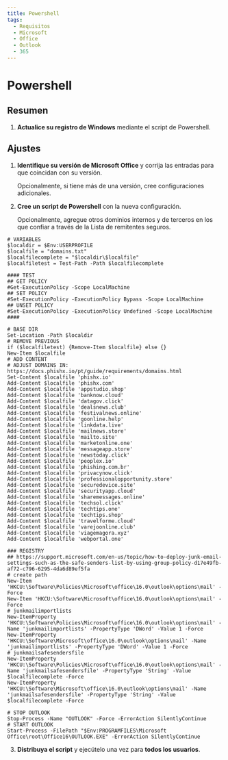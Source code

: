 ```yaml
---
title: Powershell
tags:
  - Requisitos
  - Microsoft
  - Office
  - Outlook
  - 365
---
```


# Powershell

## Resumen

1. **Actualice su registro de Windows** mediante el script de Powershell.

## Ajustes

1. **Identifique su versión de Microsoft Office** y corrija las entradas para que coincidan con su versión.

   Opcionalmente, si tiene más de una versión, cree configuraciones adicionales.

2. **Cree un script de Powershell** con la nueva configuración.

   Opcionalmente, agregue otros dominios internos y de terceros en los que confiar a través de la Lista de remitentes seguros.

```
# VARIABLES
$localdir = $Env:USERPROFILE
$localfile = "domains.txt"
$localfilecomplete = "$localdir\$localfile"
$localfiletest = Test-Path -Path $localfilecomplete

#### TEST
## GET POLICY
#Get-ExecutionPolicy -Scope LocalMachine
## SET POLICY
#Set-ExecutionPolicy -ExecutionPolicy Bypass -Scope LocalMachine
## UNSET POLICY
#Set-ExecutionPolicy -ExecutionPolicy Undefined -Scope LocalMachine
####

# BASE DIR
Set-Location -Path $localdir
# REMOVE PREVIOUS
if ($localfiletest) {Remove-Item $localfile} else {}
New-Item $localfile
# ADD CONTENT
# ADJUST DOMAINS IN: https://docs.phishx.io/pt/guide/requirements/domains.html
Set-Content $localfile 'phishx.io'
Add-Content $localfile 'phishx.com'
Add-Content $localfile 'appstudio.shop'
Add-Content $localfile 'banknow.cloud'
Add-Content $localfile 'datagov.click'
Add-Content $localfile 'dealsnews.club'
Add-Content $localfile 'festivalnews.online'
Add-Content $localfile 'goonline.help'
Add-Content $localfile 'linkdata.live'
Add-Content $localfile 'mailnews.store'
Add-Content $localfile 'mailto.site'
Add-Content $localfile 'marketonline.one'
Add-Content $localfile 'messageapp.store'
Add-Content $localfile 'newstoday.click'
Add-Content $localfile 'peoplex.io'
Add-Content $localfile 'phishing.com.br'
Add-Content $localfile 'privacynow.click'
Add-Content $localfile 'professionalopportunity.store'
Add-Content $localfile 'securedevice.site'
Add-Content $localfile 'securityapp.cloud'
Add-Content $localfile 'sharemessages.online'
Add-Content $localfile 'techsol.click'
Add-Content $localfile 'techtips.one'
Add-Content $localfile 'techtips.shop'
Add-Content $localfile 'travelforme.cloud'
Add-Content $localfile 'varejoonline.club'
Add-Content $localfile 'viagemagora.xyz'
Add-Content $localfile 'webportal.one'

### REGISTRY
## https://support.microsoft.com/en-us/topic/how-to-deploy-junk-email-settings-such-as-the-safe-senders-list-by-using-group-policy-d17e49fb-af72-c796-6295-4da6d89ef5fa
# create path
New-Item 'HKCU:\Software\Policies\Microsoft\office\16.0\outlook\options\mail' -Force
New-Item 'HKCU:\Software\Microsoft\office\16.0\outlook\options\mail' -Force
# junkmailimportlists
New-ItemProperty 'HKCU:\Software\Policies\Microsoft\office\16.0\outlook\options\mail' -Name 'junkmailimportlists' -PropertyType 'DWord' -Value 1 -Force
New-ItemProperty 'HKCU:\Software\Microsoft\office\16.0\outlook\options\mail' -Name 'junkmailimportlists' -PropertyType 'DWord' -Value 1 -Force
# junkmailsafesendersfile
New-ItemProperty 'HKCU:\Software\Policies\Microsoft\office\16.0\outlook\options\mail' -Name 'junkmailsafesendersfile' -PropertyType 'String' -Value $localfilecomplete -Force
New-ItemProperty 'HKCU:\Software\Microsoft\office\16.0\outlook\options\mail' -Name 'junkmailsafesendersfile' -PropertyType 'String' -Value $localfilecomplete -Force

# STOP OUTLOOK
Stop-Process -Name "OUTLOOK" -Force -ErrorAction SilentlyContinue
# START OUTLOOK
Start-Process -FilePath "$Env:PROGRAMFILES\Microsoft Office\root\Office16\OUTLOOK.EXE" -ErrorAction SilentlyContinue

```

3. **Distribuya el script** y ejecútelo una vez para **todos los usuarios**.
